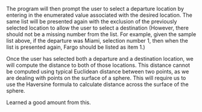 The program will then prompt the user to select a departure location by entering in the enumerated value associated with the desired location. The same list will be presented again with the exclusion of the previously selected location to allow the user to select a destination (However, there should not be a missing number from the list. For example, given the sample list above, if the departure was Miami, selection number 1, then when the list is presented again, Fargo should be listed as item 1.)

Once the user has selected both a departure and a destination location, we will compute the distance to both of those locations. This distance cannot be computed using typical Euclidean distance between two points, as we are dealing with points on the surface of a sphere. This will require us to use the Haversine formula to calculate distance across the surface of the sphere.

Learned a good amount from this.

